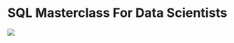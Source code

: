 # SQL Masterclass For Data Scientists
![](https://raw.githubusercontent.com/DataWithDanny/sql-masterclass/main/images/sql-masterclas-banner.png)
